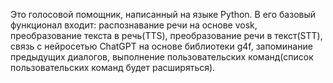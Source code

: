 Это голосовой помощник, написанный на языке Python. В его базовый функционал входит: распознавание речи на основе vosk, преобразование текста в речь(TTS), преобразование речи в текст(STT), связь с нейросетью ChatGPT на основе библиотеки g4f, запоминание предыдущих диалогов, выполнение пользовательских команд(список пользовательских команд будет расширяться).
